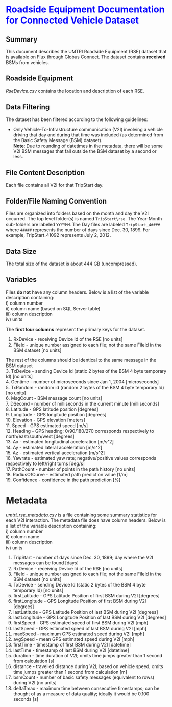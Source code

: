 # <font color='blue'>Roadside Equipment Documentation for Connected Vehicle Dataset</font>

## Summary
This document describes the UMTRI Roadside Equipment (RSE) dataset that is available on Flux through Globus Connect. The dataset contains **received** BSMs from vehicles.

## Roadside Equipment
_RseDevice.csv_ contains the location and description of each RSE.

## Data Filtering
The dataset has been filtered according to the following guidelines:
- Only Vehicle-To-Infrastructure communication (V2I) involving a vehicle driving that day and during that time was included (as determined from the Basic Safety Message (BSM) dataset).  
**Note**: Due to rounding of datetimes in the metadata, there will be some V2I BSM messages that fall outside the BSM dataset by a second or less.

## File Content Description
Each file contains all V2I for that TripStart day.

## Folder/File Naming Convention
Files are organized into folders based on the month and day the V2I occurred. The top level folder(s) is named `TripStart\rse`. The Year-Month sub-folders are labeled `YYYYMM`. The Day files are labeled `TripStart_4####` where `4####` represents the number of days since Dec. 30, 1899. For example, TripStart_41092 represents July 2, 2012. 

## Data Size
The total size of the dataset is about 444 GB (uncompressed).

## Variables
Files **do not** have any column headers. Below is a list of the variable description containing:  
i) column number  
ii) column name (based on SQL Server table)  
iii) column description  
iv) units

The **first four columns** represent the primary keys for the dataset.  
1.  RxDevice - receiving Device Id of the RSE [no units]  
2.  FileId - unique number assigned to each file; not the same FileId in the BSM dataset [no units]

The rest of the columns should be identical to the same message in the BSM dataset  
3.  TxDevice - sending Device Id (static 2 bytes of the BSM 4 byte temporary Id) [no units]  
4.  Gentime - number of microseconds since Jan 1, 2004 [microseconds]  
5.  TxRandom - random id  (random 2 bytes of the BSM 4 byte temporary Id) [no units]  
6.  MsgCount - BSM message count [no units]  
7.  DSecond - number of milliseconds in the current minute [milliseconds]  
8.  Latitude - GPS latitude position [degrees]  
9.  Longitude - GPS longitude position [degrees]  
10. Elevation - GPS elevation [meters]  
11. Speed - GPS estimated speed [m/s]  
12. Heading - GPS heading; 0/90/180/270 corresponds respectively to north/east/south/west [degrees]  
13. Ax - estimated longitudinal acceleration [m/s^2]  
14. Ay - estimated lateral acceleration [m/s^2]  
15. Az - estimated vertical acceleration [m/s^2]  
16. Yawrate - estimated yaw rate; negative/positive values corresponds respectively to left/right turns [deg/s]  
17. PathCount - number of points in the path history [no units]  
18. RadiusOfCurve - estimated path prediction value [1/m]  
19. Confidence - confidence in the path prediction [%]  

# Metadata
*umtri_rse_metadata.csv* is a file containing some summary statistics for each V2I interaction.
The metadata file does have column headers. Below is a list of the variable description containing:  
i) column number  
ii) column name  
iii) column description  
iv) units

1.  TripStart - number of days since Dec. 30, 1899; day where the V2I messages can be found [days]
2.  RxDevice - receiving Device Id of the RSE [no units]
3.  FileId - unique number assigned to each file; not the same FileId in the BSM dataset [no units]
4.  TxDevice - sending Device Id (static 2 bytes of the BSM 4 byte temporary Id) [no units]
5.  firstLatitude - GPS Latitude Position of first BSM during V2I [degrees]
6.	firstLongitude - GPS Longitude Position of first BSM during V2I [degrees]
7.  lastLatitude - GPS Latitude Position of last BSM during V2I [degrees]
8.	lastLongitude - GPS Longitude Position of last BSM during V2I [degrees]
9.	firstSpeed - GPS estimated speed of first BSM during V2I [mph]
10. lastSpeed - GPS estimated speed of last BSM during V2I [mph]
11. maxSpeed - maximum GPS estimated speed during V2I [mph]
12. avgSpeed - mean GPS estimated speed during V2I [mph]
13. firstTime - timestamp of first BSM during V2I [datetime]
14. lastTime - timestamp of last BSM during V2I [datetime]
15. duration - time duration of V2I; omits time jumps greater than 1 second from calculation [s]
16. distance - travelled distance during V2I; based on vehicle speed; omits time jumps greater than 1 second from calculation [m]
17.	bsmCount - number of basic safety messages (equivalent to rows) during V2I [no units]
18.	deltaTmax - maximum time between consecutive timestamps; can be thought of as a measure of data quality; ideally it would be 0.100 seconds [s]
